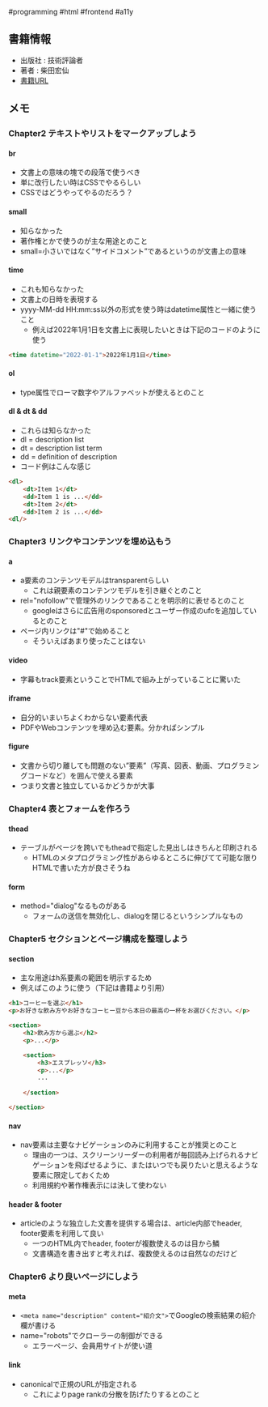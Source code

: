 #programming  #html #frontend #a11y

## 書籍情報

- 出版社 : 技術評論者
- 著者 :  柴田宏仙
- [書籍URL](https://gihyo.jp/book/2022/978-4-297-13132-6)

## メモ

### Chapter2 テキストやリストをマークアップしよう

####  br
 
- 文書上の意味の塊での段落で使うべき
- 単に改行したい時はCSSでやるらしい
- CSSではどうやってやるのだろう？

#### small

- 知らなかった
- 著作権とかで使うのが主な用途とのこと
- small=小さいではなく”サイドコメント”であるというのが文書上の意味

#### time

- これも知らなかった
- 文書上の日時を表現する
- yyyy-MM-dd HH:mm:ss以外の形式を使う時はdatetime属性と一緒に使うこと
	- 例えば2022年1月1日を文書上に表現したいときは下記のコードのように使う

```html
<time datetime="2022-01-1">2022年1月1日</time>
```

#### ol

- type属性でローマ数字やアルファベットが使えるとのこと

#### dl & dt & dd

- これらは知らなかった
- dl = description list
- dt = description list term
- dd = definition of description
- コード例はこんな感じ

```html
<dl>
	<dt>Item 1</dt>
	<dd>Item 1 is ...</dd>
	<dt>Item 2</dt>
	<dd>Item 2 is ...</dd>
<dl/>
```

### Chapter3 リンクやコンテンツを埋め込もう

#### a

- a要素のコンテンツモデルはtransparentらしい
	- これは親要素のコンテンツモデルを引き継ぐとのこと
- rel="nofollow"で管理外のリンクであることを明示的に表せるとのこと
	- googleはさらに広告用のsponsoredとユーザー作成のufcを追加しているとのこと
- ページ内リンクは"#"で始めること
	- そういえばあまり使ったことはない

#### video

- 字幕もtrack要素ということでHTMLで組み上がっていることに驚いた

#### iframe

- 自分的いまいちよくわからない要素代表
- PDFやWebコンテンツを埋め込む要素。分かればシンプル

#### figure

- 文書から切り離しても問題のない”要素”（写真、図表、動画、プログラミングコードなど）を囲んで使える要素
- つまり文書と独立しているかどうかが大事

### Chapter4 表とフォームを作ろう

#### thead

- テーブルがページを跨いでもtheadで指定した見出しはきちんと印刷される
	- HTMLのメタプログラミング性があらゆるところに伸びてて可能な限りHTMLで書いた方が良さそうね

#### form

- method="dialog"なるものがある
	- フォームの送信を無効化し、dialogを閉じるというシンプルなもの

### Chapter5 セクションとページ構成を整理しよう

#### section

- 主な用途はh系要素の範囲を明示するため
- 例えばこのように使う（下記は書籍より引用）

```html
<h1>コーヒーを選ぶ</h1>
<p>お好きな飲み方やお好きなコーヒー豆から本日の最高の一杯をお選びください。</p>

<section>
	<h2>飲み方から選ぶ</h2>
	<p>...</p>

	<section>
		<h3>エスプレッソ</h3>
		<p>...</p>
		...
		
	</section>

</section>
```

#### nav

- nav要素は主要なナビゲーションのみに利用することが推奨とのこと
	- 理由の一つは、スクリーンリーダーの利用者が毎回読み上げられるナビゲーションを飛ばせるように、またはいつでも戻りたいと思えるような要素に限定しておくため
	- 利用規約や著作権表示には決して使わない

#### header & footer

- articleのような独立した文書を提供する場合は、article内部でheader, footer要素を利用して良い
	- 一つのHTML内でheader, footerが複数使えるのは目から鱗
	- 文書構造を書き出すと考えれば、複数使えるのは自然なのだけど

### Chapter6 より良いページにしよう

#### meta

- `<meta name="description" content="紹介文">`でGoogleの検索結果の紹介欄が書ける
- name="robots"でクローラーの制御ができる
	- エラーページ、会員用サイトが使い道

#### link

- canonicalで正規のURLが指定される
	- これによりpage rankの分散を防げたりするとのこと
